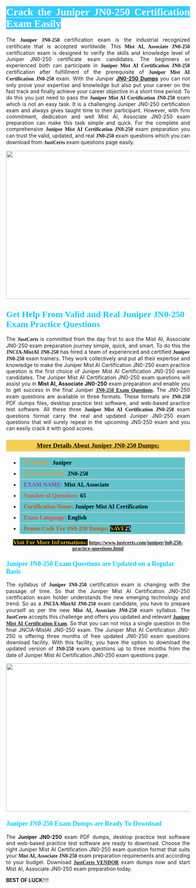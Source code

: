 <h1 style="text-align: justify;"><span style="color:#ffffff;"><span style="font-family:Georgia,serif;"><strong><span style="background-color:#33ccff;">Crack the Juniper JN0-250 Certification Exam Easily</span></strong></span></span></h1>

<p style="text-align: justify;">The <span style="font-family:Georgia,serif;"><strong>Juniper JN0-250</strong></span> certification exam is the industrial recognized certificate that is accepted worldwide. This <span style="font-family:Georgia,serif;"><strong>Mist AI, Associate JN0-250</strong></span> certification exam is designed to verify the skills and knowledge level of Juniper JN0-250 certificate exam candidates. The beginners or experienced both can participate in <span style="font-family:Georgia,serif;"><strong>Juniper Mist AI Certification JN0-250</strong></span> certification after fulfillment of the prerequisite of <span style="font-family:Georgia,serif;"><strong>Juniper Mist AI Certification JN0-250</strong></span> exam. With the Juniper <strong><a href="https://www.justcerts.com/juniper/jn0-250-practice-questions.html">JN0-250 Dumps</a></strong> you can not only prove your expertise and knowledge but also put your career on the fast track and finally achieve your career objective in a short time period. To do this you just need to pass the <span style="font-family:Georgia,serif;"><strong>Juniper Mist AI Certification JN0-250</strong></span> exam which is not an easy task. It is a challenging Juniper JN0-250 certification exam and always gives taught time to their participant. However, with firm commitment, dedication and well Mist AI, Associate JN0-250 exam preparation can make this task simple and quick. For the complete and comprehensive <span style="font-family:Georgia,serif;"><strong>Juniper Mist AI Certification JN0-250</strong></span> exam preparation you can trust the valid, updated, and real <span style="font-family:Georgia,serif;"><strong> JN0-250</strong></span> exam questions which you can download from <strong><span style="font-size:14px;"><span style="font-family:Georgia,serif;">JustCerts</span></span></strong> exam questions page easily.</p>

<p style="text-align: center;"><a href="https://www.justcerts.com/juniper/jn0-250-practice-questions.html"><img alt="" src="https://i.imgur.com/JNYhfyb.jpg" style="width: 720px; height: 405px;" /></a></p>

<h2 style="margin-right:0in; margin-left:0in"><span style="color:#00ccff;"><span style="font-family:Georgia,serif;"><strong><span style="font-size:18pt">Get Help From Valid and Real Juniper JN0-250 Exam Practice Questions</span></strong></span></span></h2>

<p style="text-align: justify;">The <span style="font-family:Georgia,serif;"><span style="font-size:14px;"><strong>JustCerts</strong></span></span> is committed from the day first to ace the Mist AI, Associate JN0-250 exam preparation journey simple, quick, and smart. To do this the <span style="font-family:Georgia,serif;"><strong>JNCIA-MistAI JN0-250</strong></span> has hired a team of experienced and certified <span style="font-family:Georgia,serif;"><strong>Juniper JN0-250</strong></span> exam trainers. They work collectively and put all their expertise and knowledge to make the Juniper Mist AI Certification JN0-250 exam practice question is the first choice of Juniper Mist AI Certification JN0-250 exam candidates. The Juniper Mist AI Certification JN0-250 exam questions will assist you in <strong>Mist AI, Associate JN0-250</strong> exam preparation and enable you to get success in the final Juniper <a href="https://www.justcerts.com/juniper/jn0-250-practice-questions.html"><span style="font-family:Georgia,serif;"><strong>JN0-250 Exam Questions</strong></span></a>. The JN0-250 exam questions are available in three formats. These formats are <span style="font-family:Georgia,serif;"><strong> JN0-250</strong></span> PDF dumps files, desktop practice test software, and web-based practice test software. All these three <span style="font-family:Georgia,serif;"><strong>Juniper Mist AI Certification JN0-250</strong></span> exam questions format carry the real and updated Juniper JN0-250 exam questions that will surely repeat in the upcoming JN0-250 exam and you can easily crack it with good scores.</p>

<h3 style="background: #f7ce50; border: 1px solid rgb(204, 204, 204); padding: 5px 10px; text-align: center;"><span style="font-family:Georgia,serif;"><u><u><span style="color:#000000;"><span style="font-size:11pt"><span style="line-height:normal"><b><span style="font-size:13.0pt"><span cambria="">More Details About Juniper JN0-250 Dumps:</span></span></b></span></span></span></u></u></span></h3>

<ul>
	<li style="margin:0cm 10pt">
	<div style="background:#61c4cd; border: 1px solid rgb(204, 204, 204); padding: 5px 10px; text-align: justify;"><span style="font-family:Georgia,serif;"><span style="font-size:11pt"><span style="line-height:normal"><b><span style="font-size:12.0pt"><span new="" roman="" times=""><span style="color:#f39c12;">VENDOR:</span> <span style="color:#000000;">Juniper</span></span></span></b></span></span></span></div>
	</li>
	<li style="margin:0cm 10pt">
	<div style="background: #61c4cd; border: 1px solid rgb(204, 204, 204); padding: 5px 10px; text-align: justify;"><span style="font-family:Georgia,serif;"><span style="font-size:11pt"><span style="line-height:normal"><b><span style="font-size:12.0pt"><span new="" roman="" times=""><span style="color:#f39c12;">EXAM CCODE:</span> <span style="color:#000000;">JN0-250</span></span></span></b></span></span></span></div>
	</li>
	<li style="margin:0cm 10pt">
	<div style="background: #61c4cd; border: 1px solid rgb(204, 204, 204); padding: 5px 10px; text-align: justify;"><span style="font-family:Georgia,serif;"><span style="font-size:11pt"><span style="line-height:normal"><b><span style="font-size:12.0pt"><span new="" roman="" times=""><span style="color:#8e44ad;">EXAM NAME:</span> <span style="color:#000000;">Mist AI, Associate</span></span></span></b></span></span></span></div>
	</li>
	<li style="margin:0cm 10pt">
	<div style="background: #61c4cd; border: 1px solid rgb(204, 204, 204); padding: 5px 10px;"><span style="font-family:Georgia,serif;"><span style="font-size:11pt"><span style="line-height:normal"><b><span style="font-size:12.0pt"><span new="" roman="" times=""><span style="color:#e74c3c;">Number of Questions:</span><span style="color:#000000;"><span style="color:#f1c40f;"> </span>65</span></span></span></b></span></span></span></div>
	</li>
	<li style="margin:0cm 10pt">
	<div style="background: #61c4cd; border: 1px solid rgb(204, 204, 204); padding: 5px 10px; text-align: justify;"><span style="font-family:Georgia,serif;"><span style="font-size:11pt"><span style="line-height:normal"><b><span style="font-size:12.0pt"><span new="" roman="" times=""><span style="color:#d35400;">Certification Name:</span><span style="color:#000000;"> Juniper Mist AI Certification</span></span></span></b></span></span></span></div>
	</li>
	<li style="margin:0cm 10pt">
	<div style="background: #61c4cd; border: 1px solid rgb(204, 204, 204); padding: 5px 10px; text-align: justify;"><span style="font-family:Georgia,serif;"><span style="font-size:11pt"><span style="line-height:normal"><b><span style="font-size:12.0pt"><span new="" roman="" times=""><span style="color:#e74c3c;">Exam Language:</span> <span style="color:#000000;">English</span></span></span></b></span></span></span></div>
	</li>
	<li style="margin:0cm 10pt">
	<div style="background: #61c4cd; border: 1px solid rgb(204, 204, 204); padding: 5px 10px;"><span style="font-family:Georgia,serif;"><span style="font-size:11pt"><span style="line-height:normal"><b><span style="font-size:12.0pt"><span new="" roman="" times=""><span style="color:#d35400;">Promo Code For JN0-250 Dumps:</span><span style="color:#f1c40f;"> <span style="background-color:#000000;">SAVE</span></span><span style="color:#ffffff;"><span style="background-color:#000000;">25</span></span></span></span></b></span></span></span></div>
	</li>
</ul>

<p style="text-align: center;"><span style="font-family:Georgia,serif;"><strong><span style="font-size:16px;"><span style="color:#f1c40f;"><span style="background-color:#000000;">Visit For More InFormations:</span></span></span> <a href="https://www.justcerts.com/juniper/jn0-250-practice-questions.html">https://www.justcerts.com/juniper/jn0-250-practice-questions.html</a></strong></span></p>

<h3 style="margin-right:0in; margin-left:0in"><span style="color:#00ccff;"><span style="font-family:Georgia,serif;"><strong><span style="font-size:13.5pt">Juniper JN0-250 Exam Questions are Updated on a Regular Basis</span></strong></span></span></h3>

<p style="text-align: justify;">The syllabus of <span style="font-family:Georgia,serif;"><strong>Juniper JN0-250</strong></span> certification exam is changing with the passage of time. So that the Juniper Mist AI Certification JN0-250 certification exam holder understands the new emerging technology and trend. So as a <span style="font-family:Georgia,serif;"><strong>JNCIA-MistAI JN0-250</strong></span> exam candidate, you have to prepare yourself as per the new <span style="font-family:Georgia,serif;"><strong>Mist AI, Associate JN0-250</strong></span> exam syllabus. The <span style="font-size:14px;"><span style="font-family:Georgia,serif;"><strong>JustCerts</strong></span></span> accepts this challenge and offers you updated and relevant <a href="https://www.justcerts.com/juniper/juniper-mist-ai-certification-exams.html"><span style="font-family:Georgia,serif;"><strong>Juniper Mist AI Certification Exam</strong></span></a>. So that you can not miss a single question in the final JNCIA-MistAI JN0-250 exam. The Juniper Mist AI Certification JN0-250 is offering three months of free updated JN0-250 exam questions download facility. With this facility, you have the option to download the updated version of <span style="font-family:Georgia,serif;"><strong> JN0-250</strong></span> exam questions up to three months from the date of Juniper Mist AI Certification JN0-250 exam questions page.</p>

<p style="text-align: center;"><a href="https://www.justcerts.com/juniper/jn0-250-practice-questions.html"><img alt="" src="https://i.imgur.com/FssxWlc.jpg" style="width: 720px; height: 405px;" /></a></p>

<h3 style="margin-right:0in; margin-left:0in"><span style="color:#00ccff;"><span style="font-family:Georgia,serif;"><strong><span style="font-size:13.5pt">Juniper JN0-250 Exam Dumps are Ready To Download</span></strong></span></span></h3>

<p style="text-align: justify;">The <strong>Juniper JN0-250</strong> exam PDF dumps, desktop practice test software and web-based practice test software are ready to download. Choose the right Juniper Mist AI Certification JN0-250 exam question format that suits your <span style="font-family:Georgia,serif;"><strong>Mist AI, Associate JN0-250</strong></span> exam preparation requirements and according to your budget. Download <a href="https://www.justcerts.com/juniper-certification-exams.html"><span style="font-size:14px;"><span style="font-family:Georgia,serif;"><strong>JustCerts VENDOR</strong></span></span></a> exam dumps now and start Mist AI, Associate JN0-250 exam preparation today.</p>

<p><span style="font-size:14px;"><strong>BEST OF LUCK</strong>!!!!</span></p>
